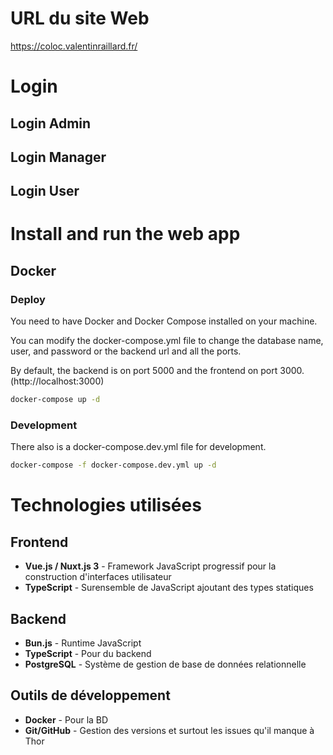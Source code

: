 # URL du site Web
https://coloc.valentinraillard.fr/

# Login
## Login Admin

## Login Manager

## Login User

# Install and run the web app

## Docker
### Deploy
You need to have Docker and Docker Compose installed on your machine.

You can modify the docker-compose.yml file to change the database name, user, and password or the backend url and all the ports.

By default, the backend is on port 5000 and the frontend on port 3000. (http://localhost:3000)

```bash
docker-compose up -d
```

### Development
There also is a docker-compose.dev.yml file for development.

```bash
docker-compose -f docker-compose.dev.yml up -d
```

# Technologies utilisées

## Frontend
- **Vue.js / Nuxt.js 3** - Framework JavaScript progressif pour la construction d'interfaces utilisateur
- **TypeScript** - Surensemble de JavaScript ajoutant des types statiques

## Backend
- **Bun.js** - Runtime JavaScript
- **TypeScript** - Pour du backend
- **PostgreSQL** - Système de gestion de base de données relationnelle

## Outils de développement
- **Docker** - Pour la BD
- **Git/GitHub** - Gestion des versions et surtout les issues qu'il manque à Thor
